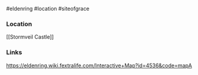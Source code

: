 #eldenring #location #siteofgrace 
### Location
[[Stormveil Castle]]
### Links
https://eldenring.wiki.fextralife.com/Interactive+Map?id=4536&code=mapA